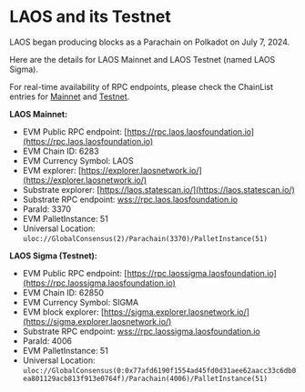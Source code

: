 # LAOS and its Testnet

LAOS began producing blocks as a Parachain on Polkadot on July 7, 2024.

Here are the details for LAOS Mainnet and LAOS Testnet (named LAOS Sigma).

For real-time availability of RPC endpoints, please check the ChainList entries for [Mainnet](https://chainlist.org/chain/6283) and [Testnet](https://chainlist.org/chain/62850).&#x20;

**LAOS Mainnet:**

* EVM Public RPC endpoint: [https://rpc.laos.laosfoundation.io](https://rpc.laos.laosfoundation.io)
* EVM Chain ID: 6283
* EVM Currency Symbol: LAOS
* EVM explorer: [https://explorer.laosnetwork.io/](https://explorer.laosnetwork.io/)
* Substrate explorer: [https://laos.statescan.io/](https://laos.statescan.io/)
* Substrate RPC endpoint: [wss://rpc.laos.laosfoundation.io](https://polkadot.js.org/apps/?rpc=wss%3A%2F%2Frpc.laos.laosfoundation.io#/explorer)
* ParaId: 3370
* EVM PalletInstance: 51
* Universal Location: `uloc://GlobalConsensus(2)/Parachain(3370)/PalletInstance(51)`



**LAOS Sigma (Testnet):**

* EVM Public RPC endpoint: [https://rpc.laossigma.laosfoundation.io](https://rpc.laossigma.laosfoundation.io)
* EVM Chain ID: 62850
* EVM Currency Symbol: SIGMA
* EVM block explorer: [https://sigma.explorer.laosnetwork.io/](https://sigma.explorer.laosnetwork.io/)
* Substrate RPC endpoint: [wss://rpc.laossigma.laosfoundation.io](https://polkadot.js.org/apps/?rpc=wss%3A%2F%2Frpc.laossigma.laosfoundation.io#/explorer)
* ParaId: 4006
* EVM PalletInstance: 51
* Universal Location: `uloc://GlobalConsensus(0:0x77afd6190f1554ad45fd0d31aee62aacc33c6db0ea801129acb813f913e0764f)/Parachain(4006)/PalletInstance(51)`



